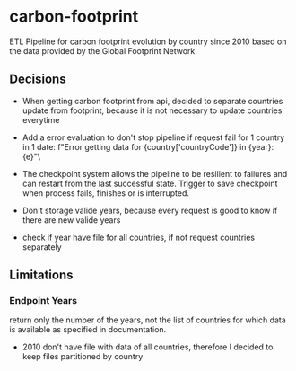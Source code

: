 # carbon-footprint
ETL Pipeline for carbon footprint evolution by country since 2010 based on the data provided by the Global Footprint Network.

## Decisions

- When getting carbon footprint from api, decided to separate countries update from footprint, because it is not necessary to update countries everytime
- Add a error evaluation to don't stop pipeline if request fail for 1 country in 1 date:
    f"Error getting data for {country['countryCode']} in {year}: {e}"\

- The checkpoint system allows the pipeline to be resilient to failures and can restart from the last successful state. Trigger to save checkpoint when process fails, finishes or is interrupted.
- Don't storage valide years, because every request is good to know if there are new valide years
- check if year have file for all countries, if not request countries separately

## Limitations

### Endpoint Years
return only the number of the years, not the list of countries for which data is available as specified in documentation.

- 2010 don't have file with data of all countries, therefore I decided to keep files partitioned by country
